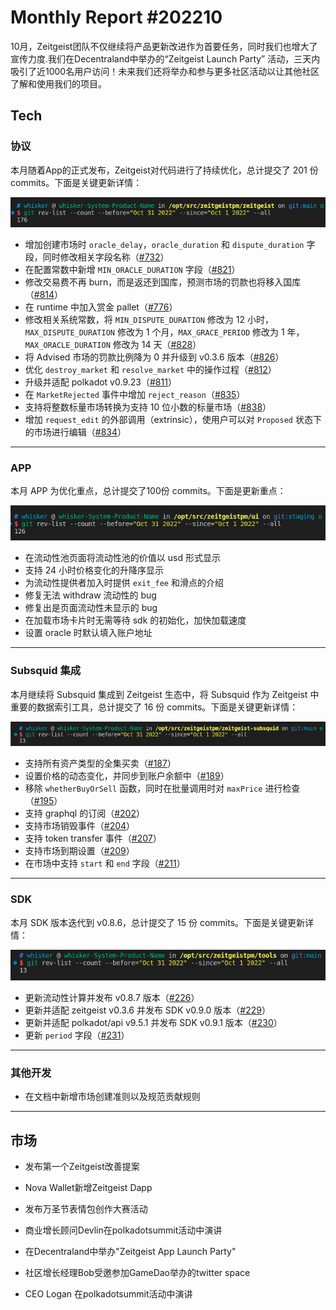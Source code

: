 # Monthly Report #202210

10月，Zeitgeist团队不仅继续将产品更新改进作为首要任务，同时我们也增大了宣传力度.我们在Decentraland中举办的“Zeitgeist Launch Party” 活动，三天内吸引了近1000名用户访问！未来我们还将举办和参与更多社区活动以让其他社区了解和使用我们的项目。

## Tech

### 协议

本月随着App的正式发布，Zeitgeist对代码进行了持续优化，总计提交了 201 份 commits。下面是关键更新详情：

![](./../img/2022-11-01_20-48.png)

- 增加创建市场时 `oracle_delay`，`oracle_duration` 和 `dispute_duration` 字段，同时修改相关字段名称（[#732](https://github.com/zeitgeistpm/zeitgeist/commit/b34eb1e9620fa6181a109cff879edb37686b525f)）
- 在配置常数中新增 `MIN_ORACLE_DURATION` 字段（[#821](https://github.com/zeitgeistpm/zeitgeist/commit/cadca835826737725f24b798612a27a9f2b095b9)）
- 修改交易费不再 burn，而是返还到国库，预测市场的罚款也将移入国库（[#814](https://github.com/zeitgeistpm/zeitgeist/commit/d058a9e3a740f83c2f26158f2908ba23f1932e5e)）
- 在 runtime 中加入赏金 pallet（[#776](https://github.com/zeitgeistpm/zeitgeist/commit/b1c51435325365d09f5e48e897a67950ab696009)）
- 修改相关系统常数，将 `MIN_DISPUTE_DURATION` 修改为 12 小时，`MAX_DISPUTE_DURATION` 修改为 1 个月，`MAX_GRACE_PERIOD` 修改为 1 年， `MAX_ORACLE_DURATION` 修改为 14 天（[#828](https://github.com/zeitgeistpm/zeitgeist/commit/cbf8baa7c4f36ce393f814504f510b41bd8cb2df)）
- 将 Advised 市场的罚款比例降为 0 并升级到 v0.3.6 版本（[#826](https://github.com/zeitgeistpm/zeitgeist/commit/5878a131ce7b7034892e76e115d92f67d3e93512)）
- 优化 `destroy_market` 和 `resolve_market` 中的操作过程（[#812](https://github.com/zeitgeistpm/zeitgeist/commit/ef2d62f180d45a229422e5ce6b7350a520c78c31)）
- 升级并适配 polkadot v0.9.23（[#811](https://github.com/zeitgeistpm/zeitgeist/commit/50339918748e597c6e13018dc97c4ccd4d001ef2)）
- 在 `MarketRejected` 事件中增加 `reject_reason`（[#835](https://github.com/zeitgeistpm/zeitgeist/commit/5994559f63b1f1b518e22f2987a2eaf8f8d95e20)）
- 支持将整数标量市场转换为支持 10 位小数的标量市场（[#838](https://github.com/zeitgeistpm/zeitgeist/commit/f0e46be1bfc4034dce18dfd0239bbe6ca656f52b)）
- 增加 `request_edit` 的外部调用（extrinsic），使用户可以对 `Proposed` 状态下的市场进行编辑（[#834](https://github.com/zeitgeistpm/zeitgeist/commit/01f4fbfaeb6421b0313ce55df8762187cf2f6cd3)）

---

### APP

本月 APP 为优化重点，总计提交了100份 commits。下面是更新重点：

![](./../img/2022-11-01_20-46.png)

- 在流动性池页面将流动性池的价值以 usd 形式显示
- 支持 24 小时价格变化的升降序显示
- 为流动性提供者加入时提供 `exit_fee` 和滑点的介绍
- 修复无法 withdraw 流动性的 bug
- 修复出是页面流动性未显示的 bug
- 在加载市场卡片时无需等待 sdk 的初始化，加快加载速度
- 设置 oracle 时默认填入账户地址

---

### Subsquid 集成

本月继续将 Subsquid 集成到 Zeitgeist 生态中，将 Subsquid 作为 Zeitgeist 中重要的数据索引工具，总计提交了 16 份 commits。下面是关键更新详情：

![](./../img/2022-11-01_20-49.png)

- 支持所有资产类型的全集买卖（[#187](https://github.com/zeitgeistpm/zeitgeist-subsquid/commit/9605e91df9f395768ec902d6ab270da954a2ae74)）
- 设置价格的动态变化，并同步到账户余额中（[#189](https://github.com/zeitgeistpm/zeitgeist-subsquid/commit/cacb02e0e4ce5947a4a03edf83c94af2f3080626)）
- 移除 `whetherBuyOrSell` 函数，同时在批量调用时对 `maxPrice` 进行检查（[#195](https://github.com/zeitgeistpm/zeitgeist-subsquid/commit/e7333d1f8df500295949bd57ffbee04bbeb6fb45)）
- 支持 graphql 的订阅（[#202](https://github.com/zeitgeistpm/zeitgeist-subsquid/commit/4c87c65b397149367f4f835cc377dda06a1ae823)）
- 支持市场销毁事件（[#204](https://github.com/zeitgeistpm/zeitgeist-subsquid/commit/fcf1f26f9020546626ee785e156280cf99433c76)）
- 支持 token transfer 事件（[#207](https://github.com/zeitgeistpm/zeitgeist-subsquid/commit/e5b5d1609a9d6bcd69fe0ee49e3094c11ba44475)）
- 支持市场到期设置（[#209](https://github.com/zeitgeistpm/zeitgeist-subsquid/commit/4a97c85a4051b729ffc873fa508ef586a82d33c2)）
- 在市场中支持 `start` 和 `end` 字段（[#211](https://github.com/zeitgeistpm/zeitgeist-subsquid/commit/68e1fc1a71c3874ed5facd8ad5bbd5ce67f76d09)）

---

### SDK

本月 SDK 版本迭代到 v0.8.6，总计提交了 15 份 commits。下面是关键更新详情：

![](./../img/2022-11-01_20-50.png)

- 更新流动性计算并发布 v0.8.7 版本（[#226](https://github.com/zeitgeistpm/tools/commit/4fc90ba0496fa04178176cbba9532d36153cc602)）
- 更新并适配 zeitgeist v0.3.6 并发布 SDK v0.9.0 版本（[#229](https://github.com/zeitgeistpm/tools/commit/c826aec2ab1faf838bc9c951c09515bce1479d12)）
- 更新并适配 polkadot/api v9.5.1 并发布 SDK v0.9.1 版本（[#230](https://github.com/zeitgeistpm/tools/commit/4121c165de2ef626c5a3a0690ff91edf0fa8b65d)）
- 更新 `period` 字段（[#231](https://github.com/zeitgeistpm/tools/commit/2cba1195a0b6383ffeadfa736de95b2e862c8a16)）

---

### 其他开发

- 在文档中新增市场创建准则以及规范贡献规则

---

## 市场

- 发布第一个Zeitgeist改善提案

- Nova Wallet新增Zeitgeist Dapp

- 发布万圣节表情包创作大赛活动

- 商业增长顾问Devlin在polkadotsummit活动中演讲

- 在Decentraland中举办"Zeitgeist App Launch Party"

- 社区增长经理Bob受邀参加GameDao举办的twitter space

- CEO Logan 在polkadotsummit活动中演讲
